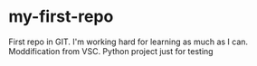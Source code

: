 # my-first-repo
First repo in GIT. I'm working hard for learning as much as I can.
Moddification from VSC. Python project just for testing
